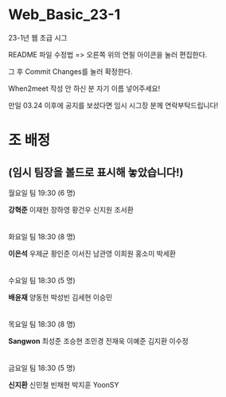 # Web_Basic_23-1
23-1년 웹 초급 시그

README 파일 수정법 => 오른쪽 위의 연필 아이콘을 눌러 편집한다.

그 후 Commit Changes를 눌러 확정한다.

When2meet 작성 안 하신 분 자기 이름 넣어주세요!

만일 03.24 이후에 공지를 보셨다면 임시 시그장 분께 연락부탁드립니다!

# 조 배정
 (임시 팀장을 볼드로 표시해 놓았습니다!)
---

월요일 팀 19:30 (6 명)

**강혁준** 이재헌 장하영 황건우 신지원 조서환
<br/><br/><br/>
화요일 팀 18:30 (8 명)

**이은석** 우제균 황인준 이서진 남관영 이희원 홍소미 박세환
<br/><br/><br/>
수요일 팀 18:30 (5 명)

**배윤재** 양동헌 박성빈 김세현 이승민
<br/><br/><br/>
목요일 팀 18:30 (8 명)

**Sangwon** 최성준 조승현 조민경 전재욱 이예준 김지환 이수정
<br/><br/><br/>
금요일 팀 18:30 (5 명)

**신지환** 신민철 빈채현 박지훈 YoonSY
